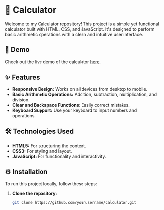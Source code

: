 # 🧮 Calculator

Welcome to my Calculator repository! This project is a simple yet functional calculator built with HTML, CSS, and JavaScript. It's designed to perform basic arithmetic operations with a clean and intuitive user interface.

## 🎥 Demo

Check out the live demo of the calculator [here](https://lokesh7729.github.io/codsoft_task3_calculator/).

## ✨ Features

- **Responsive Design:** Works on all devices from desktop to mobile.
- **Basic Arithmetic Operations:** Addition, subtraction, multiplication, and division.
- **Clear and Backspace Functions:** Easily correct mistakes.
- **Keyboard Support:** Use your keyboard to input numbers and operations.

## 🛠️ Technologies Used

- **HTML5:** For structuring the content.
- **CSS3:** For styling and layout.
- **JavaScript:** For functionality and interactivity.

## ⚙️ Installation

To run this project locally, follow these steps:

1. **Clone the repository:**
   ```bash
   git clone https://github.com/yourusername/calculator.git
